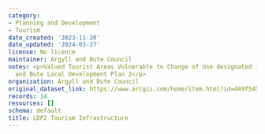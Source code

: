 ```yaml
---
category:
- Planning and Development
- Tourism
date_created: '2023-11-20'
date_updated: '2024-03-27'
license: No licence
maintainer: Argyll and Bute Council
notes: <p>Valued Tourist Areas Vulnerable to Change of Use designated in the Argyll
  and Bute Local Development Plan 2</p>
organization: Argyll and Bute Council
original_dataset_link: https://www.arcgis.com/home/item.html?id=d49f545fc9044142af3e89732ea41923
records: 14
resources: []
schema: default
title: LDP2 Tourism Infrastructure
---
```

